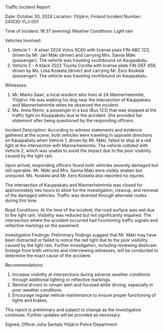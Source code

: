  Traffic Incident Report

Date: October 30, 2024
Location: Ylöjärvi, Finland
Incident Number: 241030-YLJ-001

Time of Incident: 18:37 (evening)
Weather Conditions: Light rain

Vehicles Involved:
1. Vehicle 1 - A silver 2024 Volvo XC60 with license plate FIN-ABC 123, driven by Mr. Jari Mäki (driver) and carrying Mrs. Sanna Mäki (passenger). The vehicle was traveling southbound on Kauppakatu.
2. Vehicle 2 - A black 2022 Toyota Corolla with license plate FIN-DEF 456, driven by Ms. Liisa Koskela (driver) and carrying Mr. Eero Koskela (passenger). The vehicle was traveling northbound on Kauppakatu.

Witnesses:
1. Mr. Marko Saari, a local resident who lives at 2A Mannerheimintie, Ylöjärvi. He was walking his dog near the intersection of Kauppakatu and Mannerheimintie when he observed the incident.
2. Ms. Anna Niemi, a passenger in a bus (Bus 123) that was stopped at the traffic light on Kauppakatu due to the accident. She provided her statement after being questioned by the responding officers.

Incident Description:
According to witness statements and evidence gathered at the scene, both vehicles were traveling in opposite directions on Kauppakatu when Vehicle 1, driven by Mr. Mäki, failed to stop at a red light at the intersection with Mannerheimintie. The vehicle collided with Vehicle 2, which was unable to avoid the impact due to the poor visibility caused by the light rain.

Upon arrival, responding officers found both vehicles severely damaged but still operable. Mr. Mäki and Mrs. Sanna Mäki were visibly shaken but uninjured. Ms. Koskela and Mr. Eero Koskela also reported no injuries.

The intersection of Kauppakatu and Mannerheimintie was closed for approximately two hours to allow for the investigation, cleanup, and removal of the damaged vehicles. Traffic was diverted through alternate routes during this time.

Road Conditions:
At the time of the incident, the road surface was wet due to the light rain. Visibility was reduced but not significantly impaired. The intersection where the accident occurred had functioning traffic signals and reflective markings on the pavement.

Investigation Findings:
Preliminary findings suggest that Mr. Mäki may have been distracted or failed to notice the red light due to the poor visibility caused by the light rain. Further investigation, including reviewing dashcam footage from both vehicles and interviewing witnesses, will be conducted to determine the exact cause of the accident.

Recommendations:
1. Increase visibility at intersections during adverse weather conditions through additional lighting or reflective markings.
2. Remind drivers to remain alert and focused while driving, especially in poor weather conditions.
3. Encourage regular vehicle maintenance to ensure proper functioning of lights and brakes.

This report is preliminary and subject to change as the investigation continues. Further updates will be provided as necessary.

Signed,
Officer Juha Santala
Ylöjärvi Police Department